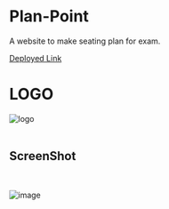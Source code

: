 # Plan-Point
A website to make seating plan for exam.

<a href="https://darkstartech.pythonanywhere.com/"> Deployed Link</a>
<br>
# LOGO
![logo](https://github.com/aditya-mkhy/Plan-Point/assets/88531382/6981fd1b-38b3-4d8b-b029-8c2c6d6e78c1)
&nbsp; &nbsp; &nbsp; 
<br>
&nbsp; &nbsp; &nbsp;
<br>
<h2> ScreenShot</h2>
&nbsp; &nbsp; &nbsp;

![image](https://github.com/aditya-mkhy/Plan-Point/assets/88531382/9e497913-54b8-4e4a-9eb8-9ccbd3314474)

